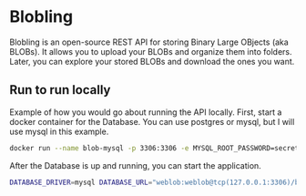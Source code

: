 # Blobling

Blobling is an open-source REST API for storing Binary Large OBjects (aka
BLOBs). It allows you to upload your BLOBs and organize them into folders.
Later, you can explore your stored BLOBs and download the ones you want.

## Run to run locally

Example of how you would go about running the API locally. First, start a
docker container for the Database. You can use postgres or mysql, but I will
use mysql in this example.

```sh
docker run --name blob-mysql -p 3306:3306 -e MYSQL_ROOT_PASSWORD=secret-blob -e MYSQL_DATABASE=blobling -e MYSQL_USER=weblob -e MYSQL_PASSWORD=weblob -d mysql
```

After the Database is up and running, you can start the application.

```sh
DATABASE_DRIVER=mysql DATABASE_URL="weblob:weblob@tcp(127.0.0.1:3306)/blobling?charset=utf8" PORT=8080 go run main.go
```
